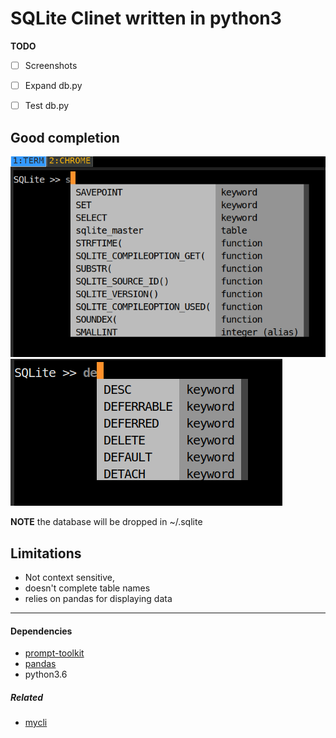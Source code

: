 # SQLite Clinet written in python3

**TODO**
- [ ] Screenshots
- [ ] Expand db.py
- [ ] Test db.py


## Good completion

![1](screens/1.png)
![2](screens/2.png)


**NOTE** the database will be dropped in ~/.sqlite

## Limitations

- Not context sensitive,
- doesn't complete table names
- relies on pandas for displaying data

------------------------------------------------------------------------

#### Dependencies

- [prompt-toolkit](https://github.com/jonathanslenders/python-prompt-toolkit)
- [pandas](https://pandas.pydata.org/)
- python3.6

##### Related

-  [mycli](https://github.com/dbcli/mycli)



